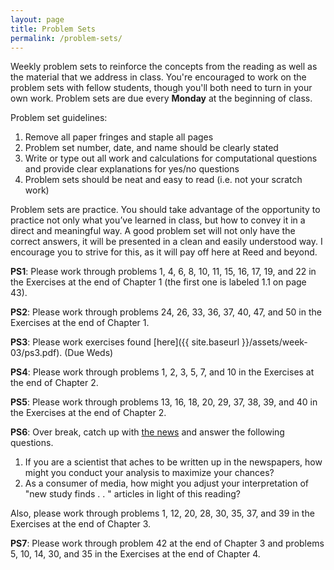 ```yaml
---
layout: page
title: Problem Sets
permalink: /problem-sets/
---
```


Weekly problem sets to reinforce the concepts from the reading as
well as the material that we address in class. You're encouraged to work on the problem sets with fellow students, though you'll both need to turn in your own work. Problem sets are due every **Monday** at the beginning of class.

Problem set guidelines:

1. Remove all paper fringes and staple all pages
2. Problem set number, date, and name should be clearly stated
3. Write or type out all work and calculations for computational questions and provide clear explanations for yes/no questions
4. Problem sets should be neat and easy to read (i.e. not your scratch work)

Problem sets are practice. You should take advantage of the opportunity to practice not only what you’ve learned in class, but how to convey it in a direct and meaningful way. A good problem set will not only have the correct answers, it will be presented in a clean and easily understood way. I encourage you to strive for this, as it will pay off here at Reed and beyond. 


**PS1**: Please work through problems 1, 4, 6, 8, 10, 11, 15, 16, 17, 19, and 22 in the Exercises at the end of Chapter 1 (the first one is labeled 1.1 on page 43).

**PS2**: Please work through problems 24, 26, 33, 36, 37, 40, 47, and 50 in the Exercises at the end of Chapter 1.


**PS3**: Please work exercises found [here]({{ site.baseurl }}/assets/week-03/ps3.pdf). (Due Weds)

**PS4**:  Please work through problems 1, 2, 3, 5, 7, and 10 in the Exercises at the end of Chapter 2.

**PS5**: Please work through problems 13, 16, 18, 20, 29, 37, 38, 39, and 40 in the Exercises at the end of Chapter 2.

**PS6**: Over break, catch up with <a href = "http://www.vox.com/science-and-health/2017/3/3/14792174/half-scientific-studies-news-are-wrong" target = "_blank">the news</a> and answer the following questions.

1. If you are a scientist that aches to be written up in the newspapers, how might you conduct your analysis to maximize your chances?
2. As a consumer of media, how might you adjust your interpretation of "new study finds . . " articles in light of this reading?

Also, please work through problems 1, 12, 20, 28, 30, 35, 37, and 39 in the Exercises at the end of Chapter 3.

**PS7**: Please work through problem 42 at the end of Chapter 3 and problems 5, 10, 14, 30, and 35 in the Exercises at the end of Chapter 4.

<!--

**PS4**: Please work through the exercises found [here]({{ site.baseurl }}/assets/week-04/ps4.pdf). This PS is due Friday, 9/23.

**PS5**:  Read the article on fivethirtyeight.com about sentencing (written last fall) <a href = "http://fivethirtyeight.com/features/prison-reform-risk-assessment/" target = "_blank">here</a> and answer the questions [here]({{ site.baseurl }}/assets/week-05/ps5-sentencing.html).  Also, please work through problems 1, 2, 3, 5, 7, and 10 in the Exercises at the end of Chapter 2.



**PS7**: Read the articles on fivethirtyeight.com <a href = "http://fivethirtyeight.com/features/statisticians-found-one-thing-they-can-agree-on-its-time-to-stop-misusing-p-values/" target = "_blank">here</a> and Nature <a href = "http://www.nature.com/news/statisticians-issue-warning-over-misuse-of-p-values-1.19503" target = "_blank">here</a> and answer the questions [here]({{ site.baseurl }}/assets/week-07/ps7-pvals.html). Also, please work through problems 1, 11, 12, 20, 28, 30, 35, 37, 39, and 42 in the Exercises at the end of Chapter 3.

**PS8**: Please work through problems 5, 10, 14, 30, 35, 44, and 45 in the Exercises at the end of Chapter 4.

**PS9**: Please work through problems 1, 5, 6, 17, 21, (23), 30(a)bcdef, 31(a)bcdef, and 33a(b) in the Exercises at the end of Chapter 5. *You may reserve the problems in parentheses for the next problem set*.

**PS10**: Please work through problems 1, 2, 3, 7, 9, and 11 in the Exercises at the end of Chapter 6. (Due Wednesday)

**PS11**: Please work through problems 13, 14, 15 in the Exercises at the end of Chapter 6. If you weren't able to attend the seminar, please read [this paper](http://people.math.umass.edu/~lavine/whatisbayes.pdf) and include your thoughts on the following questions in your problem set.

1. This paper discusses the likelihood function an important statistical concept. Since it's a function, what is it a function \emph{of}? How is it the same or different from a p-value?
2. In the second bullet point in the discussion, three perspectives are offered. Which do you find the most compelling? Why?

-->
